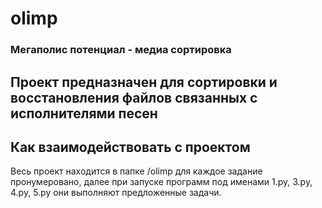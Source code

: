 # olimp
### Мегаполис потенциал - медиа сортировка 

## Проект предназначен для сортировки и восстановления файлов связанных с исполнителями песен
## Как взаимодействовать с проектом
Весь проект находится в папке /olimp для каждое задание пронумеровано, далее при запуске программ под именами 1.py, 3.py, 4.py, 5.py они выполняют предложенные задачи.
